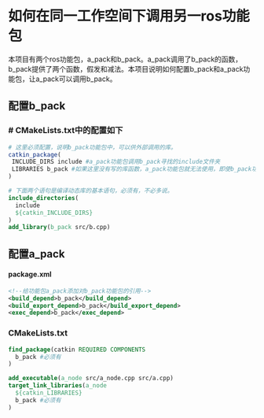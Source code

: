 # 如何在同一工作空间下调用另一ros功能包

本项目有两个ros功能包，a_pack和b_pack。a_pack调用了b_pack的函数，b_pack提供了两个函数，假发和减法。本项目说明如何配置b_pack和a_pack功能包，让a_pack可以调用b_pack。

## 配置b_pack

### # CMakeLists.txt中的配置如下

```cmake
# 这里必须配置，说明b_pack功能包中，可以供外部调用的库。
catkin_package(
 INCLUDE_DIRS include #a_pack功能包调用b_pack寻找的include文件夹
 LIBRARIES b_pack #如果这里没有写的库函数，a_pack功能包就无法使用，即使b_pack功能包编译了该库
)

# 下面两个语句是编译动态库的基本语句，必须有，不必多说。
include_directories(
  include
  ${catkin_INCLUDE_DIRS}
)
add_library(b_pack src/b.cpp)
```

## 配置a_pack

#### package.xml

```xml
<!--给功能包a_pack添加对b_pack功能包的引用-->
<build_depend>b_pack</build_depend>
<build_export_depend>b_pack</build_export_depend>
<exec_depend>b_pack</exec_depend>
```

### CMakeLists.txt

```cmake
find_package(catkin REQUIRED COMPONENTS
  b_pack #必须有
)

add_executable(a_node src/a_node.cpp src/a.cpp)
target_link_libraries(a_node
  ${catkin_LIBRARIES}
  b_pack #必须有
)
```

